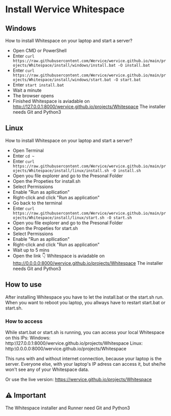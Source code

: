 # Install Wervice Whitespace

## Windows
How to install Whitespace on your laptop and start a server?
* Open CMD or PowerShell
* Enter `curl https://raw.githubusercontent.com/Wervice/wervice.github.io/main/projects/Whitespace/install/windows/install.bat -O install.bat`
* Enter `curl https://raw.githubusercontent.com/Wervice/wervice.github.io/main/projects/Whitespace/install/windows/start.bat -O start.bat`
* Enter `start install.bat`
* Wait a minute
* The browser opens
* Finished
Whitespace is aviadable on http://127.0.0.1:8000/wervice.github.io/projects/Whitespace
The installer needs Git and Python3

## Linux
How to install Whitespace on your laptop and start a server?
* Open Terminal
* Enter `cd ~`
* Enter `curl https://raw.githubusercontent.com/Wervice/wervice.github.io/main/projects/Whitespace/install/linux/install.sh -O install.sh`
* Open you file explorer and go to the Presonal Folder
* Open the Propeties for install.sh
* Select Permissions
* Enable "Run as apllication"
* Right-click and click "Run as application"
* Go back to the terminal
* Enter `curl https://raw.githubusercontent.com/Wervice/wervice.github.io/main/projects/Whitespace/install/linux/start.sh -O start.sh`
* Open you file explorer and go to the Presonal Folder
* Open the Propeties for start.sh
* Select Permissions
* Enable "Run as apllication"
* Right-click and click "Run as application"
* Wait up to 5 mins
* Open the link 👇
Whitespace is aviadable on http://0.0.0.0:8000/wervice.github.io/projects/Whitespace
The installer needs Git and Python3

## How to use
After installing Whitespace you have to let the install.bat or the start.sh run.
When you want to reboot you laptop, you allways have to restart start.bat or start.sh.

### How to access
While start.bat or start.sh is running, you can access your local Whitespace on this IPs:
Windows: http:\\127.0.0.1:8000/wervice.github.io/projects/Whitespace
Linux: http:\\0.0.0.0:8000/wervice.github.io/projects/Whitespace

This runs with and without internet connection, because your laptop is the server. Everyone else, with your laptop's IP adress can access it, but she/he won't see any of your Whitespace data.

Or use the live version: https://wervice.github.io/projects/Whitespace

## ⚠ Important
The Whitespace installer and Runner need Git and Python3